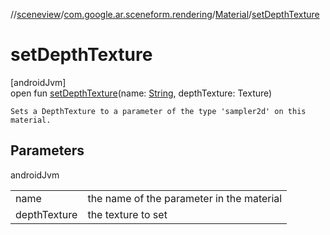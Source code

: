 //[sceneview](../../../index.md)/[com.google.ar.sceneform.rendering](../index.md)/[Material](index.md)/[setDepthTexture](set-depth-texture.md)

# setDepthTexture

[androidJvm]\
open fun [setDepthTexture](set-depth-texture.md)(name: [String](https://developer.android.com/reference/kotlin/java/lang/String.html), depthTexture: Texture)

    Sets a DepthTexture to a parameter of the type 'sampler2d' on this material.

## Parameters

androidJvm

| | |
|---|---|
| name | the name of the parameter in the material |
| depthTexture | the texture to set |

